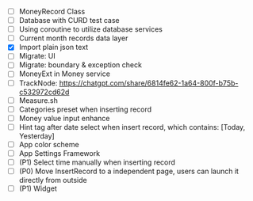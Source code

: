 - [ ] MoneyRecord Class
- [ ] Database with CURD test case
- [ ] Using coroutine to utilize database services
- [ ] Current month records data layer
- [x] Import plain json text
- [ ] Migrate: UI
- [ ] Migrate: boundary & exception check
- [ ] MoneyExt in Money service
- [ ] TrackNode: https://chatgpt.com/share/6814fe62-1a64-800f-b75b-c532972cd62d
- [ ] Measure.sh
- [ ] Categories preset when inserting record
- [ ] Money value input enhance
- [ ] Hint tag after date select when insert record, which contains: [Today, Yesterday]
- [ ] App color scheme
- [ ] App Settings Framework
- [ ] (P1) Select time manually when inserting record
- [ ] (P0) Move InsertRecord to a independent page, users can launch it directly from outside
- [ ] (P1) Widget